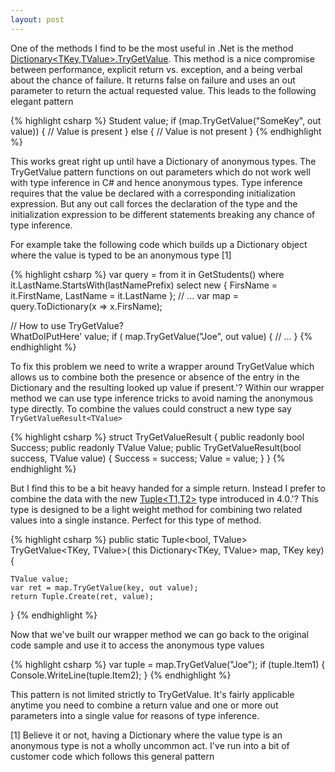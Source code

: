 ```yaml
---
layout: post
---
```

One of the methods I find to be the most useful in .Net is the method [Dictionary<TKey,TValue>.TryGetValue](http://msdn.microsoft.com/en-us/library/bb347013.aspx). This method is a nice compromise between performance, explicit return vs. exception, and a being verbal about the chance of failure. It returns false on failure and uses an out parameter to return the actual requested value. This leads to the following elegant pattern

{% highlight csharp %}
Student value;
if (map.TryGetValue("SomeKey", out value)) {
    // Value is present
}
else {
    // Value is not present
}
{% endhighlight %}

This works great right up until have a Dictionary of anonymous types. The TryGetValue pattern functions on out parameters which do not work well with type inference in C# and hence anonymous types. Type inference requires that the value be declared with a corresponding initialization expression. But any out call forces the declaration of the type and the initialization expression to be different statements breaking any chance of type inference.  

For example take the following code which builds up a Dictionary object where the value is typed to be an anonymous type [1]

    
{% highlight csharp %}
var query = from it in GetStudents()
            where it.LastName.StartsWith(lastNamePrefix)
            select new { FirsName = it.FirstName, LastName = it.LastName };
// ...
var map = query.ToDictionary(x => x.FirsName);

// How to use TryGetValue?  
WhatDoIPutHere' value;
if ( map.TryGetValue("Joe", out value) {
    // ...
}
{% endhighlight %}

To fix this problem we need to write a wrapper around TryGetValue which allows us to combine both the presence or absence of the entry in the Dictionary and the resulting looked up value if present.'? Within our wrapper method we can use type inference tricks to avoid naming the anonymous type directly. To combine the values could construct a new type say `TryGetValueResult<TValue>`

    
{% highlight csharp %}
struct TryGetValueResult<TValue> {
    public readonly bool Success;
    public readonly TValue Value;
    public TryGetValueResult(bool success, TValue value) {
        Success = success;
        Value = value;
    }
}
{% endhighlight %}

But I find this to be a bit heavy handed for a simple return. Instead I prefer to combine the data with the new [Tuple<T1,T2>](http://msdn.microsoft.com/en-us/library/dd268536\(VS.100\).aspx) type introduced in 4.0.'? This type is designed to be a light weight method for combining two related values into a single instance. Perfect for this type of method.

    
{% highlight csharp %}
public static Tuple<bool, TValue> TryGetValue<TKey, TValue>(
    this Dictionary<TKey, TValue> map, 
    TKey key) {

    TValue value;
    var ret = map.TryGetValue(key, out value);
    return Tuple.Create(ret, value);
}
{% endhighlight %}

Now that we've built our wrapper method we can go back to the original code sample and use it to access the anonymous type values

    
{% highlight csharp %}
var tuple = map.TryGetValue("Joe");
if (tuple.Item1) {
    Console.WriteLine(tuple.Item2);
}
{% endhighlight %}

This pattern is not limited strictly to TryGetValue. It's fairly applicable anytime you need to combine a return value and one or more out parameters into a single value for reasons of type inference.

[1] Believe it or not, having a Dictionary where the value type is an anonymous type is not a wholly uncommon act. I've run into a bit of customer code which follows this general pattern 
